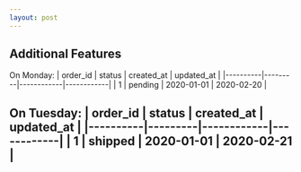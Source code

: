 ```yaml
---
layout: post
---
```


## Additional Features

On Monday:
| order_id | status  | created_at | updated_at |
|----------|---------|------------|------------|
| 1        | pending | 2020-01-01 | 2020-02-20 |

 On Tuesday:
| order_id | status  | created_at | updated_at |
|----------|---------|------------|------------|
| 1        | shipped | 2020-01-01 | 2020-02-21 |
---



